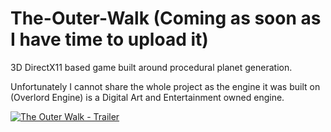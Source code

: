 # The-Outer-Walk (Coming as soon as I have time to upload it)
3D DirectX11 based game built around procedural planet generation.

Unfortunately I cannot share the whole project as the engine it was built on (Overlord Engine) is a Digital Art and Entertainment owned engine.

[![The Outer Walk - Trailer](https://yt-embed.herokuapp.com/embed?v=TT7pnFtVSV8)](https://www.youtube.com/watch?v=TT7pnFtVSV8)
